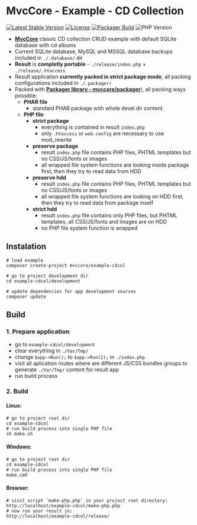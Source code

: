 # MvcCore - Example - CD Collection

[![Latest Stable Version](https://img.shields.io/badge/Stable-v4.0.0-brightgreen.svg?style=plastic)](https://github.com/mvccore/example-cdcol/releases)
[![License](https://img.shields.io/badge/Licence-BSD-brightgreen.svg?style=plastic)](https://github.com/mvccore/example-cdcol/blob/master/LICENCE.md)
[![Packager Build](https://img.shields.io/badge/Packager%20Build-passing-brightgreen.svg?style=plastic)](https://github.com/mvccore/packager)
![PHP Version](https://img.shields.io/badge/PHP->=5.3-brightgreen.svg?style=plastic)

- [**MvcCore**](https://github.com/mvccore/mvccore) classic CD collection CRUD example with default SQLite database with cd albums
- Current SQLite database, MySQL and MSSQL database backups included in `./.database/` dir
- **Result** is **completly portable** - `./release/index.php` + `./release/.htaccess`
- Result application **currently packed in strict package mode**, all packing configurations included in `./.packager/`
- Packed with [**Packager library - mvccore/packager**](https://github.com/mvccore/packager)), all packing ways possible:
  - **PHAR file**
    - standard PHAR package with whole devel dir content
  - **PHP file**
    - **strict package**
      - everything is contained in result `index.php`
      - only `.htaccess` or `web.config` are necessary to use mod_rewrite
    - **preserve package**
      - result `index.php` file contains PHP files, 
        PHTML templates but no CSS/JS/fonts or images
      - all wrapped file system functions are looking inside 
        package first, then they try to read data from HDD
    - **preserve hdd**
      - result `index.php` file contains PHP files, 
        PHTML templates but no CSS/JS/fonts or images
      - all wrapped file system functions are looking on HDD first, 
        then they try to read data from package inself
    - **strict hdd**
      - result `index.php` file contains only PHP files, 
        but PHTML templates, all CSS/JS/fonts and images are on HDD
      - no PHP file system function is wrapped

## Instalation
```shell
# load example
composer create-project mvccore/example-cdcol

# go to project development dir
cd example-cdcol/development

# update dependencies for app development sources
composer update
```

## Build

### 1. Prepare application
- go to `example-cdcol/development`
- clear everything in `./Var/Tmp/`
- change `$app->Run();` to `$app->Run(1);` in `./index.php`
- visit all aplication routes where are different JS/CSS bundles 
  groups to generate `./Var/Tmp/` content for result app
- run build process

### 2. Build

#### Linux:
```shell
# go to project root dir
cd example-cdcol
# run build process into single PHP file
sh make.sh
```

#### Windows:
```shell
# go to project root dir
cd example-cdcol
# run build process into single PHP file
make.cmd
```

#### Browser:
```shell
# visit script `make-php.php` in your project root directory:
http://localhost/example-cdcol/make-php.php
# now run your result in:
http://localhost/example-cdcol/release/
```
